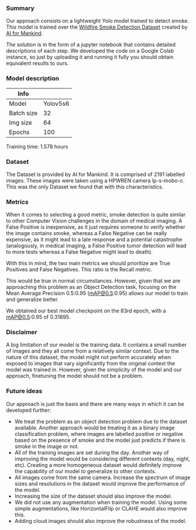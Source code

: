 ### Summary
Our approach consists on a lightweight Yolo model trained to detect smoke. This model is trained over the [Wildfire Smoke Detection Dataset](https://github.com/aiformankind/wildfire-smoke-detection-research) created by [AI for Mankind](https://aiformankind.org/).

The solution is in the form of a jupyter notebook that contains detailed descriptions of each step. We developed the code on a Google Colab instance, so just by uploading it and running it fully you should obtain equivalent results to ours.

### Model description

| Info       |          |
|------------|----------|
| Model      | Yolov5s6 |
| Batch size | 32       |
| Img size   | 64       |
| Epochs     | 100      |

Training time: 1.578 hours

### Dataset

The Dataset is provided by AI for Mankind. It is comprised of 2191 labelled images. These images were taken using a HPWREN camera lp-s-mobo-c. This was the only Dataset we found that with this characteristics.

### Metrics

When it comes to selecting a good metric, smoke detection is quite similar to other Computer Vision challenges in the domain of medical imaging. A False Positive is inexpensive, as it just requires someone to verify whether the image contains smoke, whereas a False Negative can be really expensive, as it might lead to a late response and a potential catastrophe (analogously, in medical imaging, a False Positive tumor detection will lead to more tests whereas a False Negative might lead to death).

With this in mind, the two main metrics we should prioritize are True Positives and False Negatives. This ratio is the Recall metric. 

This would be true in normal circumstances. However, given that we are approaching this problem as an Object Detection task, focusing on the Mean Average Precision 0.5:0.95 (mAP@0.5:0.95) allows our model to train and generalize better. 

We obtained our best model checkpoint on the 83rd epoch, with a mAP@0.5:0.95 of 0.31895.

### Disclaimer

A big limitation of our model is the training data. It contains a small number of images and they all come from a relatively similar context. Due to the nature of this dataset, the model might not perform accurately when exposed to images that vary significantly from the original context the model was trained in. However, given the simplicity of the model and our approach, finetuning the model should not be a problem. 

### Future ideas

Our approach is just the basis and there are many ways in which it can be developed further:

- We treat the problem as an object detection problem due to the dataset available. Another approach would be treating it as a binary image classification problem, where images are labelled positive or negative based on the presence of smoke and the model just predicts if there is smoke in the image or not.
- All of the training images are set during the day. Another way of improving the model would be considering different contexts (day, night, etc). Creating a more homogeneous dataset would definitely improve the capability of our model to generalize to other contexts.
- All images come from the same camera. Increase the spectrum of image sizes and resolutions in the dataset would improve the performance of the model.
- Increasing the size of the dataset should also improve the model.
- We did not use any augmentation when training the model. Using some simple augmentations, like HorizontalFlip or CLAHE would also improve this.
- Adding cloud images should also improve the robustness of the model.
